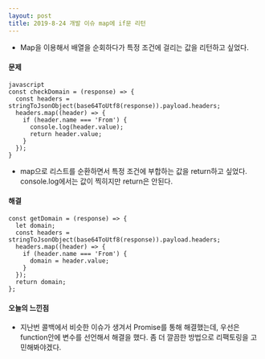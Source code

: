 ```yaml
---
layout: post
title: 2019-8-24 개발 이슈 map에 if문 리턴
---
```

- Map을 이용해서 배열을 순회하다가 특정 조건에 걸리는 값을 리턴하고 싶었다.

#### 문제
```
javascript
const checkDomain = (response) => {
  const headers = stringToJsonObject(base64ToUtf8(response)).payload.headers;
  headers.map((header) => {
    if (header.name === 'From') {
      console.log(header.value);
      return header.value;
    }
  });
}

```

- map으로 리스트를 순환하면서 특정 조건에 부합하는 값을 return하고 싶었다. console.log에서는 값이 찍히지만 return은 안된다.

#### 해결
```
const getDomain = (response) => {
  let domain;
  const headers = stringToJsonObject(base64ToUtf8(response)).payload.headers;
  headers.map((header) => {
    if (header.name === 'From') {
      domain = header.value;
    }
  });
  return domain;
};
```
#### 오늘의 느낀점
- 지난번 콜백에서 비슷한 이슈가 생겨서 Promise를 통해 해결했는데, 우선은 function안에 변수를 선언해서 해결을 했다. 좀 더 깔끔한 방법으로 리팩토링을 고민해봐야겠다.
